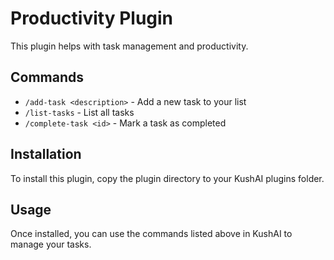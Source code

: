 # Productivity Plugin

This plugin helps with task management and productivity.

## Commands

- `/add-task <description>` - Add a new task to your list
- `/list-tasks` - List all tasks
- `/complete-task <id>` - Mark a task as completed

## Installation

To install this plugin, copy the plugin directory to your KushAI plugins folder.

## Usage

Once installed, you can use the commands listed above in KushAI to manage your tasks.